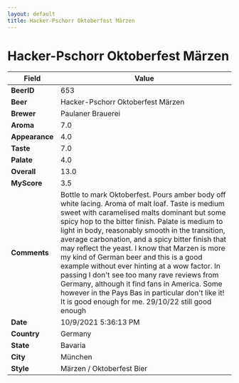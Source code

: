 ```yaml
---
layout: default
title: Hacker-Pschorr Oktoberfest Märzen
---
```


# Hacker-Pschorr Oktoberfest Märzen

| Field         | Value     |
|---------------|-----------|
| **BeerID** | 653 |
| **Beer** | Hacker-Pschorr Oktoberfest Märzen |
| **Brewer** | Paulaner Brauerei |
| **Aroma** | 7.0 |
| **Appearance** | 4.0 |
| **Taste** | 7.0 |
| **Palate** | 4.0 |
| **Overall** | 13.0 |
| **MyScore** | 3.5 |
| **Comments** | Bottle to mark Oktoberfest. Pours amber body off white lacing. Aroma of malt loaf. Taste is medium sweet with caramelised malts dominant but some spicy hop to the bitter finish. Palate is medium to light in body, reasonably smooth in the transition, average carbonation, and a spicy bitter finish that may reflect the yeast. I know that Marzen is more my kind of German beer and this is a good example without ever hinting at a wow factor. In passing I don't see too many rave reviews from Germany, although it find fans in America. Some however in the Pays Bas in particular don't like it! It is good enough for me. 29/10/22 still good enough  |
| **Date** | 10/9/2021 5:36:13 PM |
| **Country** | Germany |
| **State** | Bavaria |
| **City** | München |
| **Style** | Märzen / Oktoberfest Bier |
